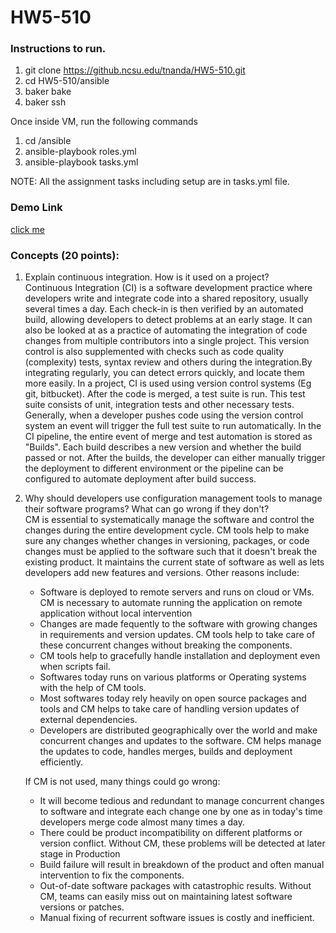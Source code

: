 # HW5-510


### Instructions to run.

1. git clone https://github.ncsu.edu/tnanda/HW5-510.git
2. cd HW5-510/ansible
3. baker bake
4. baker ssh

Once inside VM, run the following commands
1. cd /ansible
2. ansible-playbook roles.yml
3. ansible-playbook tasks.yml

NOTE: All the assignment tasks including setup are in tasks.yml file. 

### Demo Link

[click me](https://photos.app.goo.gl/RyCQxv8PHaBbTyBt6)


### Concepts (20 points):

1. Explain continuous integration. How is it used on a project?<br>
Continuous Integration (CI) is a software development practice where developers write and integrate code into a shared repository, usually several times a day. Each check-in is then verified by an automated build, allowing developers to detect problems at an early stage. It can also be looked at as a practice of automating the integration of code changes from multiple contributors into a single project. This version control is also supplemented with checks such as code quality (complexity) tests, syntax review and others during the integration.By integrating regularly, you can detect errors quickly, and locate them more easily.
In a project, CI is used using version control systems (Eg git, bitbucket). After the code is merged, a test suite is run. This test suite consists of unit, integration tests and other necessary tests. Generally, when a developer pushes code using the version control system an event will trigger the full test suite to run automatically. In the CI pipeline, the entire event of merge and test automation is stored as "Builds". Each build describes a new version and whether the build passed or not. After the builds, the developer can either manually trigger the deployment to different environment or the pipeline can be configured to automate deployment after build success. 

2. Why should developers use configuration management tools to manage their software programs? What can go wrong if they don't?<br>
CM is essential to systematically manage the software and control the changes during the entire development cycle. 
CM tools help to make sure any changes whether changes in versioning, packages, or code changes must be applied to the software such that it doesn't break the existing product. It maintains the current state of software as well as lets developers add new features and versions. Other reasons include:
    - Software is deployed to remote servers and runs on cloud or VMs. CM is necessary to automate running the application on remote application without local intervention
    - Changes are made fequently to the software with growing changes in requirements and version updates. CM tools help to take care of these concurrent changes without breaking the components.
    - CM tools help to gracefully handle installation and deployment even when scripts fail. 
    - Softwares today runs on various platforms or Operating systems with the help of CM tools. 
    - Most softwares today rely heavily on open source packages and tools and CM helps to take care of handling version updates of external dependencies. 
    - Developers are distributed geographically over the world and make concurrent changes and updates to the software. CM helps manage the updates to code, handles merges, builds and deployment efficiently. 
  
    If CM is not used, many things could go wrong: 
  
    - It will become tedious and redundant to manage concurrent changes to software and integrate each change one by one as in today's time developers merge code almost many times a day.
    - There could be product incompatibility on different platforms or version conflict. Without CM, these problems will be detected at later stage in Production
    - Build failure will result in breakdown of the product and often manual intervention to fix the components.  
    - Out-of-date software packages with catastrophic results. Without CM, teams can easily miss out on maintaining latest software versions or patches. 
    - Manual fixing of recurrent software issues is costly and inefficient. 


